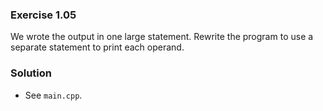 ### Exercise 1.05

We wrote the output in one large statement. Rewrite the program to use
a separate statement to print each operand.

### Solution

* See `main.cpp`.
